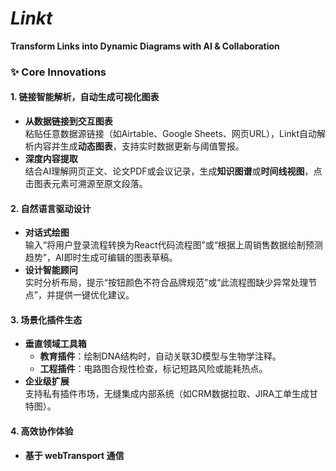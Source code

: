 
#  *Linkt*  
**Transform Links into Dynamic Diagrams with AI & Collaboration**  


### ✨ **Core Innovations**  

#### **1. 链接智能解析，自动生成可视化图表**  
- **从数据链接到交互图表**  
  粘贴任意数据源链接（如Airtable、Google Sheets、网页URL），Linkt自动解析内容并生成**动态图表**，支持实时数据更新与阈值警报。  
- **深度内容提取**  
  结合AI理解网页正文、论文PDF或会议记录，生成**知识图谱**或**时间线视图**，点击图表元素可溯源至原文段落。  

#### **2. 自然语言驱动设计**  
- **对话式绘图**  
  输入“将用户登录流程转换为React代码流程图”或“根据上周销售数据绘制预测趋势”，AI即时生成可编辑的图表草稿。  
- **设计智能顾问**  
  实时分析布局，提示“按钮颜色不符合品牌规范”或“此流程图缺少异常处理节点”，并提供一键优化建议。  

#### **3. 场景化插件生态**  
- **垂直领域工具箱**  
  - **教育插件**：绘制DNA结构时，自动关联3D模型与生物学注释。  
  - **工程插件**：电路图合规性检查，标记短路风险或能耗热点。  
- **企业级扩展**  
  支持私有插件市场，无缝集成内部系统（如CRM数据拉取、JIRA工单生成甘特图）。  

#### **4. 高效协作体验**  
- **基于 webTransport 通信**
  
  